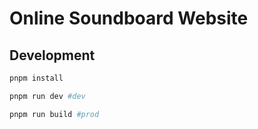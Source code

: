 # Online Soundboard Website

## Development

```sh
pnpm install

pnpm run dev #dev

pnpm run build #prod
```